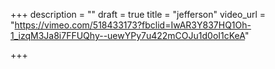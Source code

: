 +++
description = ""
draft = true
title = "jefferson"
video_url = "https://vimeo.com/518433173?fbclid=IwAR3Y837HQ1Oh-1_izqM3Ja8i7FFUQhy--uewYPy7u422mCOJu1d0oI1cKeA"

+++
